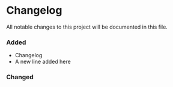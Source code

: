 # Changelog

All notable changes to this project will be documented in this file.

### Added

 - Changelog
 - A new line added here

### Changed
